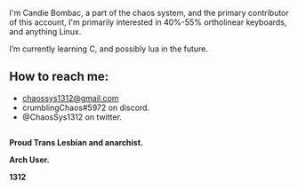 
I'm Candie Bombac, a part of the chaos system, and the primary contributor of this account, I'm primarily interested in 40%-55% ortholinear keyboards, and anything Linux.

I’m currently learning C, and possibly lua in the future.

## How to reach me: 
- chaossys1312@gmail.com
- crumblingChaos#5972 on discord.
- @ChaosSys1312 on twitter.

##
**Proud Trans Lesbian and anarchist.**

**Arch User.**

**1312**
